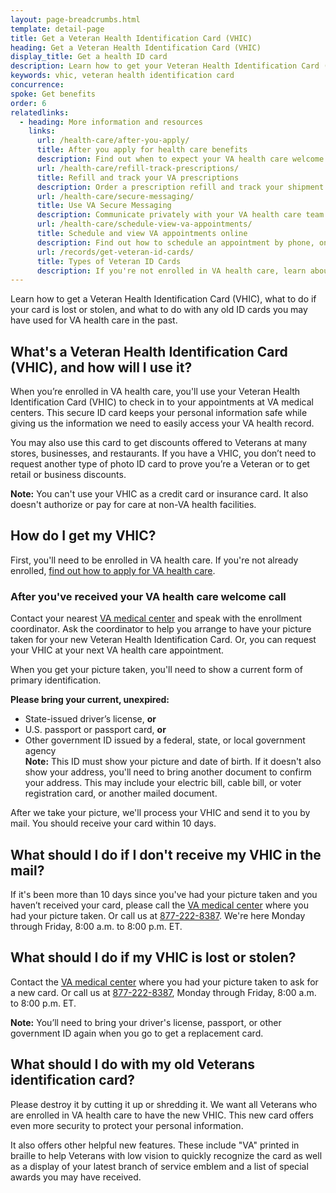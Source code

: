 ```yaml
---
layout: page-breadcrumbs.html
template: detail-page
title: Get a Veteran Health Identification Card (VHIC)
heading: Get a Veteran Health Identification Card (VHIC)
display_title: Get a health ID card
description: Learn how to get your Veteran Health Identification Card (VHIC), what to do if your card is lost or stolen, and what to do with any old ID cards you may have used for VA health care in the past. 
keywords: vhic, veteran health identification card
concurrence: 
spoke: Get benefits
order: 6 
relatedlinks:
  - heading: More information and resources
    links:      
      url: /health-care/after-you-apply/
      title: After you apply for health care benefits
      description: Find out when to expect your VA health care welcome letter—and what to do next.
      url: /health-care/refill-track-prescriptions/
      title: Refill and track your VA prescriptions
      description: Order a prescription refill and track your shipment online.
      url: /health-care/secure-messaging/
      title: Use VA Secure Messaging
      description: Communicate privately with your VA health care team through Secure Messaging.
      url: /health-care/schedule-view-va-appointments/
      title: Schedule and view VA appointments online
      description: Find out how to schedule an appointment by phone, online, or through Secure Messaging.
      url: /records/get-veteran-id-cards/
      title: Types of Veteran ID Cards
      description: If you're not enrolled in VA health care, learn about other types of ID cards you can get to show you're a Veteran.
---
```


<div class="va-introtext">
  
Learn how to get a Veteran Health Identification Card (VHIC), what to do if your card is lost or stolen, and what to do with any old ID cards you may have used for VA health care in the past.

</div>

## What's a Veteran Health Identification Card (VHIC), and how will I use it?

When you’re enrolled in VA health care, you'll use your Veteran Health Identification Card (VHIC) to check in to your appointments at VA medical centers. This secure ID card keeps your personal information safe while giving us the information we need to easily access your VA health record.

You may also use this card to get discounts offered to Veterans at many stores, businesses, and restaurants. If you have a VHIC, you don’t need to request another type of photo ID card to prove you’re a Veteran or to get retail or business discounts.

**Note:** You can't use your VHIC as a credit card or insurance card. It also doesn't authorize or pay for care at non-VA health facilities.

## How do I get my VHIC?

First, you'll need to be enrolled in VA health care. 
If you're not already enrolled, [find out how to apply for VA health care](/health-care/how-to-apply/).

### After you've received your VA health care welcome call

Contact your nearest [VA medical center](https://www.va.gov/find-locations/?zoomLevel=4&page=1&address=&facilityType=health&serviceType) and speak with the enrollment coordinator. Ask the coordinator to help you arrange to have your picture taken for your new Veteran Health Identification Card. Or, you can request your VHIC at your next VA health care appointment.

When you get your picture taken, you'll need to show a current form of primary identification.

**Please bring your current, unexpired:**

- State-issued driver’s license, **or**
- U.S. passport or passport card, **or**
- Other government ID issued by a federal, state, or local government agency <br> **Note:** This ID must show your picture and date of birth. If it doesn't also show your address, you'll need to bring another document to confirm your address. This may include your electric bill, cable bill, 
or voter registration card, or another mailed document.

After we take your picture, we'll process your VHIC and send it to you by mail. You should receive your card within  10 days.

## What should I do if I don't receive my VHIC in the mail? 

If it's been more than 10 days since you've had your picture taken and you haven’t received your card, please call the [VA medical center](https://www.va.gov/find-locations/?zoomLevel=4&page=1&address=&facilityType=health&serviceType) where you had your picture taken. Or call us at <a href="tel:+18772228387">877-222-8387</a>. We're here Monday through Friday, 8:00 a.m. to 8:00 p.m. ET. 

## What should I do if my VHIC is lost or stolen?

Contact the [VA medical center](https://www.va.gov/find-locations/?zoomLevel=4&page=1&address=&facilityType=health&serviceType) where you had your picture taken to ask for a new card. Or call us at <a href="tel:+18772228387">877-222-8387</a>, Monday through Friday, 8:00 a.m. to 8:00 p.m. ET. 

**Note:** You’ll need to bring your driver's license, passport, or other government ID again when you go to get a replacement card.

## What should I do with my old Veterans identification card?

Please destroy it by cutting it up or shredding it. We want all Veterans who are enrolled in VA health care to have the new VHIC. This new card offers even more security to protect your personal information.

It also offers other helpful new features. These include "VA" printed in braille to help Veterans with low vision to quickly recognize the card as well as a display of your latest branch of service emblem and a list of special awards you may have received.
